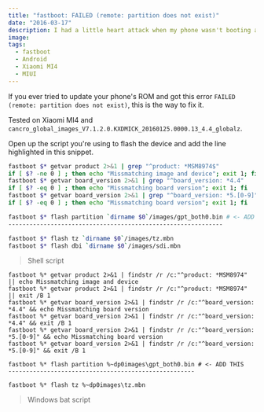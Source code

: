 ```yaml
---
title: "fastboot: FAILED (remote: partition does not exist)"
date: "2016-03-17"
description: I had a little heart attack when my phone wasn't booting anymore after fastboot failed. Fortunately there was a quick fix for this.
image:
tags:
  - fastboot
  - Android
  - Xiaomi MI4
  - MIUI
---
```


If you ever tried to update your phone's ROM and got this error `FAILED (remote: partition does not exist)`,
this is the way to fix it.  

Tested on Xiaomi MI4 and `cancro_global_images_V7.1.2.0.KXDMICK_20160125.0000.13_4.4_globalz`.  

Open up the script you're using to flash the device and add the line highlighted
in this snippet.

```bash  
fastboot $* getvar product 2>&1 | grep "^product: *MSM8974$"  
if [ $? -ne 0 ] ; then echo "Missmatching image and device"; exit 1; fi  
fastboot $* getvar board_version 2>&1 | grep "^board_version: *4.4"  
if [ $? -eq 0 ] ; then echo "Missmatching board version"; exit 1; fi  
fastboot $* getvar board_version 2>&1 | grep "^board_version: *5.[0-9]"  
if [ $? -eq 0 ] ; then echo "Missmatching board version"; exit 1; fi  

fastboot $* flash partition `dirname $0`/images/gpt_both0.bin # <- ADD THIS
-------------------------------------------------------------

fastboot $* flash tz `dirname $0`/images/tz.mbn  
fastboot $* flash dbi `dirname $0`/images/sdi.mbn  
```
> Shell script


```
fastboot %* getvar product 2>&1 | findstr /r /c:"^product: *MSM8974" || echo Missmatching image and device
fastboot %* getvar product 2>&1 | findstr /r /c:"^product: *MSM8974" || exit /B 1
fastboot %* getvar board_version 2>&1 | findstr /r /c:"^board_version: *4.4" && echo Missmatching board version
fastboot %* getvar board_version 2>&1 | findstr /r /c:"^board_version: *4.4" && exit /B 1
fastboot %* getvar board_version 2>&1 | findstr /r /c:"^board_version: *5.[0-9]" && echo Missmatching board version
fastboot %* getvar board_version 2>&1 | findstr /r /c:"^board_version: *5.[0-9]" && exit /B 1

fastboot %* flash partition %~dp0images\gpt_both0.bin # <- ADD THIS
-----------------------------------------------------

fastboot %* flash tz %~dp0images\tz.mbn
```
> Windows bat script
